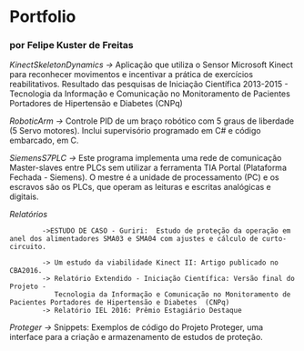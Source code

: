 # Portfolio
### por Felipe Kuster de Freitas

*KinectSkeletonDynamics ->* Aplicação que utiliza o Sensor Microsoft Kinect para reconhecer movimentos e incentivar a prática de exercícios reabilitativos.
						  Resultado das pesquisas de Iniciação Científica 2013-2015 - Tecnologia da Informação e Comunicação no Monitoramento de Pacientes Portadores de 
						  Hipertensão e Diabetes  (CNPq)

*RoboticArm             ->* Controle PID de um braço robótico com 5 graus de liberdade (5 Servo motores). Inclui supervisório programado em C# e código embarcado, em C.

*SiemensS7PLC           ->* Este programa implementa uma rede de comunicação Master-slaves entre PLCs sem utilizar a ferramenta TIA Portal (Plataforma Fechada - Siemens).
						  O mestre é a unidade de processamento (PC) e os escravos são os PLCs, que operam as leituras e escritas analógicas e digitais.

*Relatórios*

			->ESTUDO DE CASO - Guriri:  Estudo de proteção da operação em anel dos alimentadores SMA03 e SMA04 com ajustes e cálculo de curto-circuito.

			-> Um estudo da viabilidade Kinect II: Artigo publicado no CBA2016.
			-> Relatório Extendido - Iniciação Científica: Versão final do Projeto - 
			   Tecnologia da Informação e Comunicação no Monitoramento de Pacientes Portadores de Hipertensão e Diabetes  (CNPq)
			-> Relatório IEL 2016: Prêmio Estagiário Destaque

*Proteger   			   ->* Snippets: Exemplos de código do Projeto Proteger, uma interface para a criação e armazenamento de estudos de proteção.				  
